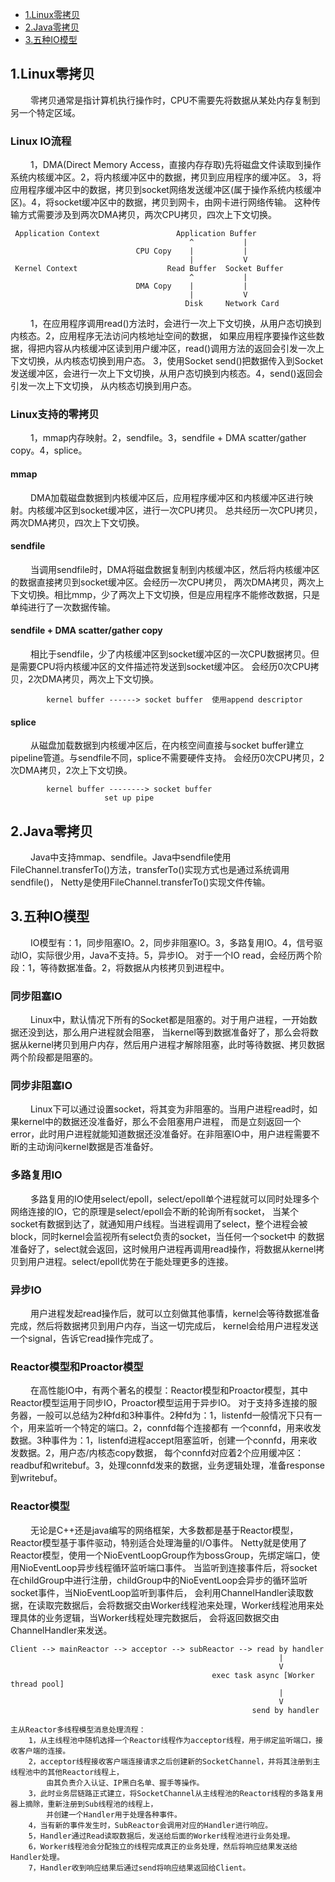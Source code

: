 * [1.Linux零拷贝](#1)
* [2.Java零拷贝](#2)
* [3.五种IO模型](#3)

<h2 id="1">1.Linux零拷贝</h2>
&emsp;&emsp; 零拷贝通常是指计算机执行操作时，CPU不需要先将数据从某处内存复制到另一个特定区域。

### Linux IO流程
&emsp;&emsp; 1，DMA(Direct Memory Access，直接内存存取)先将磁盘文件读取到操作系统内核缓冲区。2，将内核缓冲区中的数据，拷贝到应用程序的缓冲区。
3，将应用程序缓冲区中的数据，拷贝到socket网络发送缓冲区(属于操作系统内核缓冲区)。4，将socket缓冲区中的数据，拷贝到网卡，由网卡进行网络传输。
这种传输方式需要涉及到两次DMA拷贝，两次CPU拷贝，四次上下文切换。

     Application Context                 Application Buffer
                                            ^           |
                                CPU Copy    |           |
                                            |           V
     Kernel Context                    Read Buffer  Socket Buffer
                                            ^           |
                                DMA Copy    |           |
                                            |           V
                                           Disk     Network Card
                                           
&emsp;&emsp; 1，在应用程序调用read()方法时，会进行一次上下文切换，从用户态切换到内核态。2，应用程序无法访问内核地址空间的数据，
如果应用程序要操作这些数据，得把内容从内核缓冲区读到用户缓冲区，read()调用方法的返回会引发一次上下文切换，从内核态切换到用户态。
3，使用Socket send()把数据传入到Socket发送缓冲区，会进行一次上下文切换，从用户态切换到内核态。4，send()返回会引发一次上下文切换，
从内核态切换到用户态。

### Linux支持的零拷贝
&emsp;&emsp; 1，mmap内存映射。2，sendfile。3，sendfile + DMA scatter/gather copy。4，splice。

#### mmap
&emsp;&emsp; DMA加载磁盘数据到内核缓冲区后，应用程序缓冲区和内核缓冲区进行映射。内核缓冲区到socket缓冲区，进行一次CPU拷贝。
总共经历一次CPU拷贝，两次DMA拷贝，四次上下文切换。

#### sendfile
&emsp;&emsp; 当调用sendfile时，DMA将磁盘数据复制到内核缓冲区，然后将内核缓冲区的数据直接拷贝到socket缓冲区。会经历一次CPU拷贝，
两次DMA拷贝，两次上下文切换。相比mmp，少了两次上下文切换，但是应用程序不能修改数据，只是单纯进行了一次数据传输。

#### sendfile + DMA scatter/gather copy
&emsp;&emsp; 相比于sendfile，少了内核缓冲区到socket缓冲区的一次CPU数据拷贝。但是需要CPU将内核缓冲区的文件描述符发送到socket缓冲区。
会经历0次CPU拷贝，2次DMA拷贝，两次上下文切换。

            kernel buffer ------> socket buffer  使用append descriptor
            
#### splice
&emsp;&emsp; 从磁盘加载数据到内核缓冲区后，在内核空间直接与socket buffer建立pipeline管道。与sendfile不同，splice不需要硬件支持。
会经历0次CPU拷贝，2次DMA拷贝，2次上下文切换。
    
            kernel buffer --------> socket buffer  
                         set up pipe

<h2 id="2">2.Java零拷贝</h2>
&emsp;&emsp; Java中支持mmap、sendfile。Java中sendfile使用FileChannel.transferTo()方法，transferTo()实现方式也是通过系统调用sendfile()，
Netty是使用FileChannel.transferTo()实现文件传输。

<h2 id="3">3.五种IO模型</h2>
&emsp;&emsp; IO模型有：1，同步阻塞IO。2，同步非阻塞IO。3，多路复用IO。4，信号驱动IO，实际很少用，Java不支持。5，异步IO。
对于一个IO read，会经历两个阶段：1，等待数据准备。2，将数据从内核拷贝到进程中。

### 同步阻塞IO
&emsp;&emsp; Linux中，默认情况下所有的Socket都是阻塞的。对于用户进程，一开始数据还没到达，那么用户进程就会阻塞，
当kernel等到数据准备好了，那么会将数据从kernel拷贝到用户内存，然后用户进程才解除阻塞，此时等待数据、拷贝数据两个阶段都是阻塞的。

### 同步非阻塞IO
&emsp;&emsp; Linux下可以通过设置socket，将其变为非阻塞的。当用户进程read时，如果kernel中的数据还没准备好，那么不会阻塞用户进程，
而是立刻返回一个error，此时用户进程就能知道数据还没准备好。在非阻塞IO中，用户进程需要不断的主动询问kernel数据是否准备好。

### 多路复用IO
&emsp;&emsp; 多路复用的IO使用select/epoll，select/epoll单个进程就可以同时处理多个网络连接的IO，它的原理是select/epoll会不断的轮询所有socket，
当某个socket有数据到达了，就通知用户线程。当进程调用了select，整个进程会被block，同时kernel会监视所有select负责的socket，当任何一个socket中
的数据准备好了，select就会返回，这时候用户进程再调用read操作，将数据从kernel拷贝到用户进程。select/epoll优势在于能处理更多的连接。

### 异步IO
&emsp;&emsp; 用户进程发起read操作后，就可以立刻做其他事情，kernel会等待数据准备完成，然后将数据拷贝到用户内存，当这一切完成后，
kernel会给用户进程发送一个signal，告诉它read操作完成了。

### Reactor模型和Proactor模型
&emsp;&emsp; 在高性能IO中，有两个著名的模型：Reactor模型和Proactor模型，其中Reactor模型运用于同步IO，Proactor模型运用于异步IO。
对于支持多连接的服务器，一般可以总结为2种fd和3种事件。2种fd为：1，listenfd一般情况下只有一个，用来监听一个特定的端口。2，connfd每个连接都有
一个connfd，用来收发数据。3种事件为：1，listenfd进程accept阻塞监听，创建一个connfd，用来收发数据。2，用户态/内核态copy数据，
每个connfd对应着2个应用缓冲区：readbuf和writebuf。3，处理connfd发来的数据，业务逻辑处理，准备response到writebuf。

### Reactor模型
&emsp;&emsp; 无论是C++还是java编写的网络框架，大多数都是基于Reactor模型，Reactor模型基于事件驱动，特别适合处理海量的I/O事件。
Netty就是使用了Reactor模型，使用一个NioEventLoopGroup作为bossGroup，先绑定端口，使用NioEventLoop异步线程循环监听端口事件。
当监听到连接事件后，将socket在childGroup中进行注册，childGroup中的NioEventLoop会异步的循环监听socket事件，当NioEventLoop监听到事件后，
会利用ChannelHandler读取数据，在读取完数据后，会将数据交由Worker线程池来处理，Worker线程池用来处理具体的业务逻辑，当Worker线程处理完数据后，
会将返回数据交由ChannelHandler来发送。
    
    Client --> mainReactor --> acceptor --> subReactor --> read by handler
                                                                |
                                                                V
                                                 exec task async [Worker thread pool]
                                                                |
                                                                V
                                                          send by handler

    主从Reactor多线程模型消息处理流程：
        1，从主线程池中随机选择一个Reactor线程作为acceptor线程，用于绑定监听端口，接收客户端的连接。
        2，acceptor线程接收客户端连接请求之后创建新的SocketChannel，并将其注册到主线程池中的其他Reactor线程上，
            由其负责介入认证、IP黑白名单、握手等操作。
        3，此时业务层链路正式建立，将SocketChannel从主线程池的Reactor线程的多路复用器上摘除，重新注册到Sub线程池的线程上，
            并创建一个Handler用于处理各种事件。
        4，当有新的事件发生时，SubReactor会调用对应的Handler进行响应。
        5，Handler通过Read读取数据后，发送给后面的Worker线程池进行业务处理。
        6，Worker线程池会分配独立的线程完成真正的业务处理，然后将响应结果发送给Handler处理。
        7，Handler收到响应结果后通过send将响应结果返回给Client。


    
